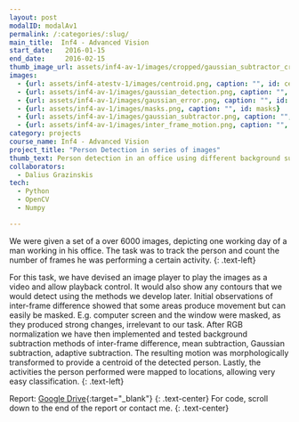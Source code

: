 ```yaml
---
layout: post
modalID: modalAv1
permalink: /:categories/:slug/
main_title:  Inf4 - Advanced Vision
start_date:   2016-01-15
end_date:     2016-02-15
thumb_image_url: assets/inf4-av-1/images/cropped/gaussian_subtractor_cropped.png
images:
  - {url: assets/inf4-atestv-1/images/centroid.png, caption: "", id: centroid}
  - {url: assets/inf4-av-1/images/gaussian_detection.png, caption: "", id: gaussian_detection}
  - {url: assets/inf4-av-1/images/gaussian_error.png, caption: "", id: gaussian_error}
  - {url: assets/inf4-av-1/images/masks.png, caption: "", id: masks}
  - {url: assets/inf4-av-1/images/gaussian_subtractor.png, caption: "", id: gaussian_subtractor}
  - {url: assets/inf4-av-1/images/inter_frame_motion.png, caption: "", id: inter_frame_motion}
category: projects
course_name: Inf4 - Advanced Vision
project_title: "Person Detection in series of images"
thumb_text: Person detection in an office using different background subtraction techniques
collaborators:
  - Dalius Grazinskis
tech:
  - Python
  - OpenCV
  - Numpy

---
```


We were given a set of a over 6000 images, depicting one working day of a man working in his office. The task was to track the person and count the number of frames he was performing a certain activity.
{: .text-left}

For this task, we have devised an image player to play the images as a video and allow playback control. It would also show any contours that we would detect using the methods we develop later. Initial observations of inter-frame difference showed that some areas produce movement but can easily be masked. E.g. computer screen and the window were masked, as they produced strong changes, irrelevant to our task. After RGB normalization we have then implemented and tested background subtraction methods of inter-frame difference, mean subtraction, Gaussian subtraction, adaptive subtraction. The resulting motion was morphologically transformed to provide a centroid of the detected person. Lastly, the activities the person performed were mapped to locations, allowing very easy classification.
{: .text-left}

Report: [Google Drive](https://drive.google.com/open?id=1H2Vc-TMACEamRlyMmcv_jhvaJ4QL8EQY){:target="_blank"}
{: .text-center}
For code, scroll down to the end of the report or contact me.
{: .text-center}
